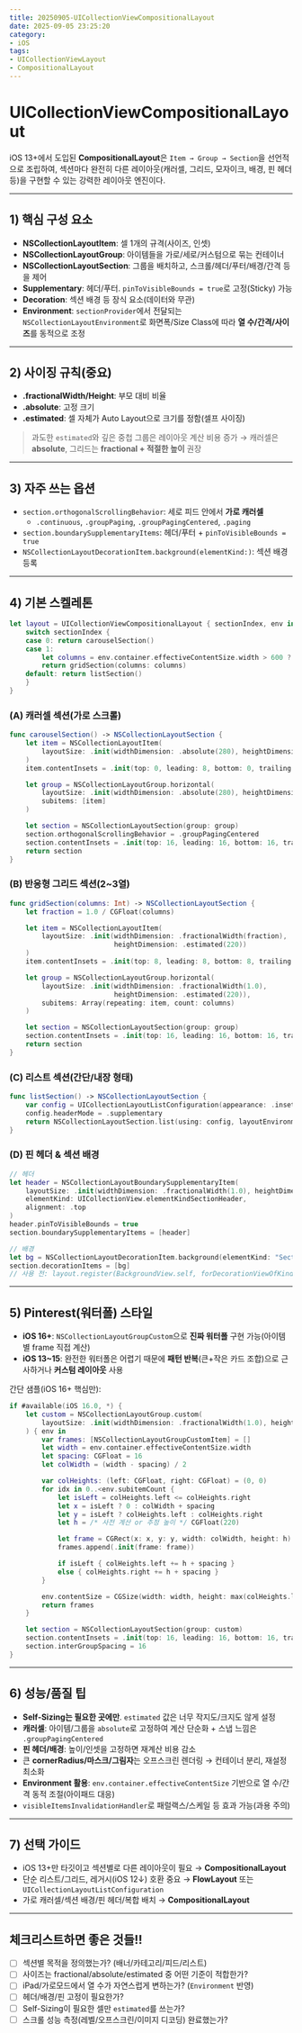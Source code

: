```yaml
---
title: 20250905-UICollectionViewCompositionalLayout
date: 2025-09-05 23:25:20
category:
- iOS
tags:
- UICollectionViewLayout
- CompositionalLayout
---
```


# UICollectionViewCompositionalLayout

iOS 13+에서 도입된 ****CompositionalLayout****은 `Item → Group → Section`을 선언적으로 조립하여, 섹션마다 완전히 다른 레이아웃(캐러셀, 그리드, 모자이크, 배경, 핀 헤더 등)을 구현할 수 있는 강력한 레이아웃 엔진이다.

---

## 1) 핵심 구성 요소
- ****NSCollectionLayoutItem****: 셀 1개의 규격(사이즈, 인셋)
- ****NSCollectionLayoutGroup****: 아이템들을 가로/세로/커스텀으로 묶는 컨테이너
- ****NSCollectionLayoutSection****: 그룹을 배치하고, 스크롤/헤더/푸터/배경/간격 등을 제어
- ****Supplementary****: 헤더/푸터. `pinToVisibleBounds = true`로 고정(Sticky) 가능
- ****Decoration****: 섹션 배경 등 장식 요소(데이터와 무관)
- ****Environment****: `sectionProvider`에서 전달되는 `NSCollectionLayoutEnvironment`로 화면폭/Size Class에 따라 ****열 수/간격/사이즈****를 동적으로 조정

---

## 2) 사이징 규칙(중요)
- ****.fractionalWidth/Height****: 부모 대비 비율
- ****.absolute****: 고정 크기
- ****.estimated****: 셀 자체가 Auto Layout으로 크기를 정함(셀프 사이징)
> 과도한 `estimated`와 깊은 중첩 그룹은 레이아웃 계산 비용 증가 → 캐러셀은 ****absolute****, 그리드는 ****fractional + 적절한 높이**** 권장

---

## 3) 자주 쓰는 옵션
- `section.orthogonalScrollingBehavior`: 세로 피드 안에서 ****가로 캐러셀****
  - `.continuous`, `.groupPaging`, `.groupPagingCentered`, `.paging`
- `section.boundarySupplementaryItems`: 헤더/푸터 + `pinToVisibleBounds = true`
- `NSCollectionLayoutDecorationItem.background(elementKind:)`: 섹션 배경 등록

---

## 4) 기본 스켈레톤
```swift
let layout = UICollectionViewCompositionalLayout { sectionIndex, env in
    switch sectionIndex {
    case 0: return carouselSection()
    case 1:
        let columns = env.container.effectiveContentSize.width > 600 ? 3 : 2
        return gridSection(columns: columns)
    default: return listSection()
    }
}
```

### (A) 캐러셀 섹션(가로 스크롤)
```swift
func carouselSection() -> NSCollectionLayoutSection {
    let item = NSCollectionLayoutItem(
        layoutSize: .init(widthDimension: .absolute(280), heightDimension: .absolute(160))
    )
    item.contentInsets = .init(top: 0, leading: 8, bottom: 0, trailing: 8)

    let group = NSCollectionLayoutGroup.horizontal(
        layoutSize: .init(widthDimension: .absolute(280), heightDimension: .absolute(160)),
        subitems: [item]
    )

    let section = NSCollectionLayoutSection(group: group)
    section.orthogonalScrollingBehavior = .groupPagingCentered
    section.contentInsets = .init(top: 16, leading: 16, bottom: 16, trailing: 16)
    return section
}
```

### (B) 반응형 그리드 섹션(2~3열)
```swift
func gridSection(columns: Int) -> NSCollectionLayoutSection {
    let fraction = 1.0 / CGFloat(columns)

    let item = NSCollectionLayoutItem(
        layoutSize: .init(widthDimension: .fractionalWidth(fraction),
                          heightDimension: .estimated(220))
    )
    item.contentInsets = .init(top: 8, leading: 8, bottom: 8, trailing: 8)

    let group = NSCollectionLayoutGroup.horizontal(
        layoutSize: .init(widthDimension: .fractionalWidth(1.0),
                          heightDimension: .estimated(220)),
        subitems: Array(repeating: item, count: columns)
    )

    let section = NSCollectionLayoutSection(group: group)
    section.contentInsets = .init(top: 16, leading: 16, bottom: 16, trailing: 16)
    return section
}
```

### (C) 리스트 섹션(간단/내장 형태)
```swift
func listSection() -> NSCollectionLayoutSection {
    var config = UICollectionLayoutListConfiguration(appearance: .insetGrouped)
    config.headerMode = .supplementary
    return NSCollectionLayoutSection.list(using: config, layoutEnvironment: .init())
}
```

### (D) 핀 헤더 & 섹션 배경
```swift
// 헤더
let header = NSCollectionLayoutBoundarySupplementaryItem(
    layoutSize: .init(widthDimension: .fractionalWidth(1.0), heightDimension: .absolute(44)),
    elementKind: UICollectionView.elementKindSectionHeader,
    alignment: .top
)
header.pinToVisibleBounds = true
section.boundarySupplementaryItems = [header]

// 배경
let bg = NSCollectionLayoutDecorationItem.background(elementKind: "SectionBackground")
section.decorationItems = [bg]
// 사용 전: layout.register(BackgroundView.self, forDecorationViewOfKind: "SectionBackground")
```

---

## 5) Pinterest(워터폴) 스타일
- ****iOS 16+****: `NSCollectionLayoutGroupCustom`으로 ****진짜 워터폴**** 구현 가능(아이템별 frame 직접 계산)
- ****iOS 13~15****: 완전한 워터폴은 어렵기 때문에 ****패턴 반복****(큰+작은 카드 조합)으로 근사하거나 ****커스텀 레이아웃**** 사용

간단 샘플(iOS 16+ 핵심만):
```swift
if #available(iOS 16.0, *) {
    let custom = NSCollectionLayoutGroup.custom(
        layoutSize: .init(widthDimension: .fractionalWidth(1.0), heightDimension: .estimated(1))
    ) { env in
        var frames: [NSCollectionLayoutGroupCustomItem] = []
        let width = env.container.effectiveContentSize.width
        let spacing: CGFloat = 16
        let colWidth = (width - spacing) / 2

        var colHeights: (left: CGFloat, right: CGFloat) = (0, 0)
        for idx in 0..<env.subitemCount {
            let isLeft = colHeights.left <= colHeights.right
            let x = isLeft ? 0 : colWidth + spacing
            let y = isLeft ? colHeights.left : colHeights.right
            let h = /* 사전 계산 or 추정 높이 */ CGFloat(220)

            let frame = CGRect(x: x, y: y, width: colWidth, height: h)
            frames.append(.init(frame: frame))

            if isLeft { colHeights.left += h + spacing }
            else { colHeights.right += h + spacing }
        }

        env.contentSize = CGSize(width: width, height: max(colHeights.left, colHeights.right))
        return frames
    }

    let section = NSCollectionLayoutSection(group: custom)
    section.contentInsets = .init(top: 16, leading: 16, bottom: 16, trailing: 16)
    section.interGroupSpacing = 16
}
```

---

## 6) 성능/품질 팁
- ****Self-Sizing는 필요한 곳에만****. `estimated` 값은 너무 작지도/크지도 않게 설정
- ****캐러셀****: 아이템/그룹을 `absolute`로 고정하여 계산 단순화 + 스냅 느낌은 `.groupPagingCentered`
- ****핀 헤더/배경****: 높이/인셋을 고정하면 재계산 비용 감소
- 큰 ****cornerRadius/마스크/그림자****는 오프스크린 렌더링 → 컨테이너 분리, 재설정 최소화
- ****Environment 활용****: `env.container.effectiveContentSize` 기반으로 열 수/간격 동적 조절(아이패드 대응)
- `visibleItemsInvalidationHandler`로 패럴랙스/스케일 등 효과 가능(과용 주의)

---

## 7) 선택 가이드
- iOS 13+만 타깃이고 섹션별로 다른 레이아웃이 필요 → ****CompositionalLayout****
- 단순 리스트/그리드, 레거시(iOS 12↓) 호환 중요 → ****FlowLayout**** 또는 `UICollectionLayoutListConfiguration`
- 가로 캐러셀/섹션 배경/핀 헤더/복합 배치 → ****CompositionalLayout****

---

## 체크리스트하면 좋은 것들!!
- [ ] 섹션별 목적을 정의했는가? (배너/카테고리/피드/리스트)
- [ ] 사이즈는 fractional/absolute/estimated 중 어떤 기준이 적합한가?
- [ ] iPad/가로모드에서 열 수가 자연스럽게 변하는가? (`Environment` 반영)
- [ ] 헤더/배경/핀 고정이 필요한가?
- [ ] Self-Sizing이 필요한 셀만 `estimated`를 쓰는가?
- [ ] 스크롤 성능 측정(레벨/오프스크린/이미지 디코딩) 완료했는가?
